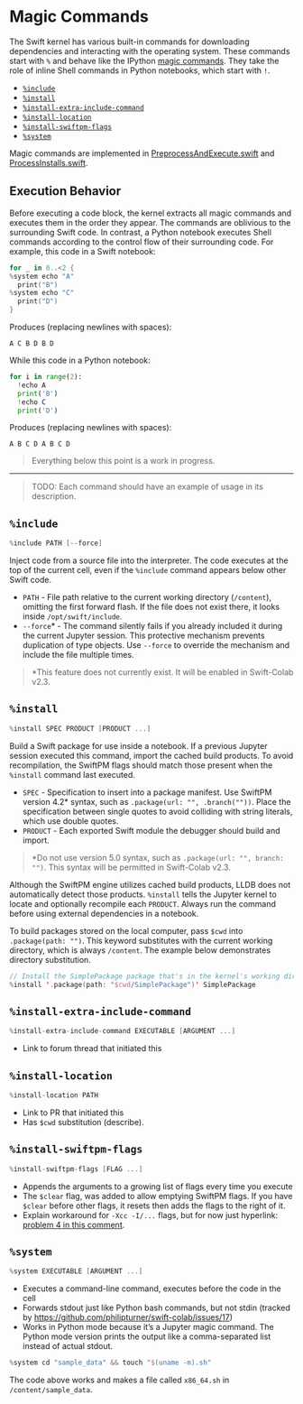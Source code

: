 # Magic Commands

The Swift kernel has various built-in commands for downloading dependencies and interacting with the operating system. These commands start with `%` and behave like the IPython [magic commands](http://ipython.org/ipython-doc/dev/interactive/magics.html). They take the role of inline Shell commands in Python notebooks, which start with `!`.

- [`%include`](#include)
- [`%install`](#install)
- [`%install-extra-include-command`](#install-extra-include-command)
- [`%install-location`](#install-location)
- [`%install-swiftpm-flags`](#install-swiftpm-flags)
- [`%system`](#system)

Magic commands are implemented in [PreprocessAndExecute.swift](https://github.com/philipturner/swift-colab/blob/main/Sources/JupyterKernel/SwiftKernel/PreprocessAndExecute.swift) and [ProcessInstalls.swift](https://github.com/philipturner/swift-colab/blob/main/Sources/JupyterKernel/SwiftKernel/ProcessInstalls.swift).

## Execution Behavior

Before executing a code block, the kernel extracts all magic commands and executes them in the order they appear. The commands are oblivious to the surrounding Swift code. In contrast, a Python notebook executes Shell commands according to the control flow of their surrounding code. For example, this code in a Swift notebook:
```swift
for _ in 0..<2 {
%system echo "A"
  print("B")
%system echo "C"
  print("D")
}
```
Produces (replacing newlines with spaces):
```
A C B D B D
```

While this code in a Python notebook:
```python
for i in range(2):
  !echo A
  print('B')
  !echo C
  print('D')
```
Produces (replacing newlines with spaces):
```
A B C D A B C D
```

> Everything below this point is a work in progress.

---

> TODO: Each command should have an example of usage in its description.

## `%include`
```swift
%include PATH [--force]
```

Inject code from a source file into the interpreter. The code executes at the top of the current cell, even if the `%include` command appears below other Swift code.

- `PATH` - File path relative to the current working directory (`/content`), omitting the first forward flash. If the file does not exist there, it looks inside `/opt/swift/include`.
- `--force`\* - The command silently fails if you already included it during the current Jupyter session. This protective mechanism prevents duplication of type objects. Use `--force` to override the mechanism and include the file multiple times.

> \*This feature does not currently exist. It will be enabled in Swift-Colab v2.3.

## `%install`
```swift
%install SPEC PRODUCT [PRODUCT ...]
```

Build a Swift package for use inside a notebook. If a previous Jupyter session executed this command, import the cached build products. To avoid recompilation, the SwiftPM flags should match those present when the `%install` command last executed.

- `SPEC` - Specification to insert into a package manifest. Use SwiftPM version 4.2\* syntax, such as `.package(url: "", .branch(""))`. Place the specification between single quotes to avoid colliding with string literals, which use double quotes.
- `PRODUCT` - Each exported Swift module the debugger should build and import.

> *Do not use version 5.0 syntax, such as `.package(url: "", branch: "")`. This syntax will be permitted in Swift-Colab v2.3.

Although the SwiftPM engine utilizes cached build products, LLDB does not automatically detect those products. `%install` tells the Jupyter kernel to locate and optionally recompile each `PRODUCT`. Always run the command before using external dependencies in a notebook.

To build packages stored on the local computer, pass `$cwd` into `.package(path: "")`. This keyword substitutes with the current working directory, which is always `/content`. The example below demonstrates directory substitution.

```swift
// Install the SimplePackage package that's in the kernel's working directory.
%install '.package(path: "$cwd/SimplePackage")' SimplePackage
```

## `%install-extra-include-command`
```swift
%install-extra-include-command EXECUTABLE [ARGUMENT ...]
```

- Link to forum thread that initiated this

## `%install-location`
```swift
%install-location PATH
```

- Link to PR that initiated this
- Has `$cwd` substitution (describe).

## `%install-swiftpm-flags`
```swift
%install-swiftpm-flags [FLAG ...]
```

- Appends the arguments to a growing list of flags every time you execute
- The `$clear` flag, was added to allow emptying SwiftPM flags. If you have `$clear` before other flags, it resets then adds the flags to the right of it.
- Explain workaround for `-Xcc -I/...` flags, but for now just hyperlink: [problem 4 in this comment](https://github.com/philipturner/swift-colab/issues/14#issuecomment-1158237894).

## `%system`
```swift
%system EXECUTABLE [ARGUMENT ...]
```

- Executes a command-line command, executes before the code in the cell
- Forwards stdout just like Python bash commands, but not stdin (tracked by https://github.com/philipturner/swift-colab/issues/17)
- Works in Python mode because it’s a Jupyter magic command. The Python mode version prints the output like a comma-separated list instead of actual stdout.

```swift
%system cd "sample_data" && touch "$(uname -m).sh"
```
The code above works and makes a file called `x86_64.sh` in `/content/sample_data`.
